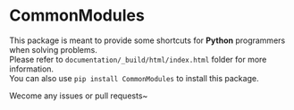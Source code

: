 # CommonModules

This package is meant to provide some shortcuts for **Python** programmers when solving problems.  
Please refer to `documentation/_build/html/index.html` folder for more information.  
You can also use `pip install CommonModules` to install this package.

Wecome any issues or pull requests~
